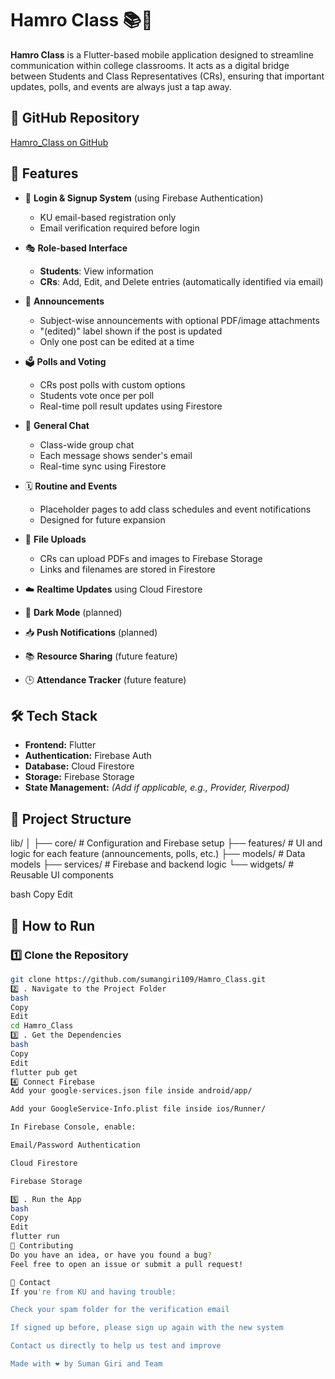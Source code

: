 # Hamro Class 📚📱

**Hamro Class** is a Flutter-based mobile application designed to streamline communication within college classrooms. It acts as a digital bridge between Students and Class Representatives (CRs), ensuring that important updates, polls, and events are always just a tap away.

## 🔗 GitHub Repository

[Hamro_Class on GitHub](https://github.com/sumangiri109/Hamro_Class)

## 🚀 Features

- 🔐 **Login & Signup System** (using Firebase Authentication)
  - KU email-based registration only
  - Email verification required before login

- 🎭 **Role-based Interface**
  - **Students**: View information
  - **CRs**: Add, Edit, and Delete entries (automatically identified via email)

- 📢 **Announcements**
  - Subject-wise announcements with optional PDF/image attachments
  - "(edited)" label shown if the post is updated
  - Only one post can be edited at a time

- 🗳️ **Polls and Voting**
  - CRs post polls with custom options
  - Students vote once per poll
  - Real-time poll result updates using Firestore

- 💬 **General Chat**
  - Class-wide group chat
  - Each message shows sender's email
  - Real-time sync using Firestore

- 🗓️ **Routine and Events**
  - Placeholder pages to add class schedules and event notifications
  - Designed for future expansion

- 📎 **File Uploads**
  - CRs can upload PDFs and images to Firebase Storage
  - Links and filenames are stored in Firestore

- ☁️ **Realtime Updates** using Cloud Firestore

- 🌙 **Dark Mode** (planned)

- 📥 **Push Notifications** (planned)

- 📚 **Resource Sharing** (future feature)

- 🕒 **Attendance Tracker** (future feature)

## 🛠️ Tech Stack

- **Frontend:** Flutter
- **Authentication:** Firebase Auth
- **Database:** Cloud Firestore
- **Storage:** Firebase Storage
- **State Management:** *(Add if applicable, e.g., Provider, Riverpod)*

## 📁 Project Structure

lib/
│
├── core/ # Configuration and Firebase setup
├── features/ # UI and logic for each feature (announcements, polls, etc.)
├── models/ # Data models
├── services/ # Firebase and backend logic
└── widgets/ # Reusable UI components

bash
Copy
Edit

## 🔧 How to Run

### 1️⃣ Clone the Repository

```bash
git clone https://github.com/sumangiri109/Hamro_Class.git
2️⃣ . Navigate to the Project Folder
bash
Copy
Edit
cd Hamro_Class
3️⃣ . Get the Dependencies
bash
Copy
Edit
flutter pub get
4️⃣ Connect Firebase
Add your google-services.json file inside android/app/

Add your GoogleService-Info.plist file inside ios/Runner/

In Firebase Console, enable:

Email/Password Authentication

Cloud Firestore

Firebase Storage

5️⃣ . Run the App
bash
Copy
Edit
flutter run
🤝 Contributing
Do you have an idea, or have you found a bug?
Feel free to open an issue or submit a pull request!

📧 Contact
If you're from KU and having trouble:

Check your spam folder for the verification email

If signed up before, please sign up again with the new system

Contact us directly to help us test and improve

Made with ❤️ by Suman Giri and Team
